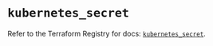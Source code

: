 # `kubernetes_secret`

Refer to the Terraform Registry for docs: [`kubernetes_secret`](https://registry.terraform.io/providers/hashicorp/kubernetes/2.29.0/docs/resources/secret).
